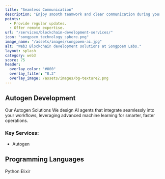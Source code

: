 ```yaml
---
title: "Seamless Communication"
description: "Enjoy smooth teamwork and clear communication during your project."
points:
  - Provide regular updates.
  - Offer remote expertise.
url: "/services/blockchain-development-services/"
icon: "songpoem_technology_sphere.png"
image_name: "/assets/images/songpoem-ai.jpg"
alt: "Web3 Blockchain development solutions at Songpoem Labs."
layout: splash
category: web3
score: 75
header:
  overlay_color: "#000"
  overlay_filter: "0.2"
  overlay_image: /assets/images/bg-texture2.png
---
```

## Autogen Development

Our Autogen Solutions
We design AI agents that integrate seamlessly into your workflows, leveraging advanced machine learning for smarter, faster operations.

### Key Services:
- Autogen

## Programming Languages
Python
Elixir